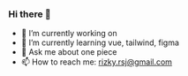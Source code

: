 ### Hi there 👋

- 🔭 I’m currently working on 
- 🌱 I’m currently learning vue, tailwind, figma
- 💬 Ask me about one piece
- 📫 How to reach me: rizky.rsj@gmail.com
